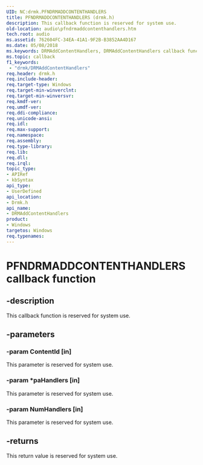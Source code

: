 ```yaml
---
UID: NC:drmk.PFNDRMADDCONTENTHANDLERS
title: PFNDRMADDCONTENTHANDLERS (drmk.h)
description: This callback function is reserved for system use.
old-location: audio\pfndrmaddcontenthandlers.htm
tech.root: audio
ms.assetid: 762604FC-34EA-41A1-9F2B-B3852AA4D167
ms.date: 05/08/2018
ms.keywords: DRMAddContentHandlers, DRMAddContentHandlers callback function [Audio Devices], PFNDRMADDCONTENTHANDLERS, PFNDRMADDCONTENTHANDLERS callback, PfnDRMAddContentHandlers, PfnDRMAddContentHandlers callback function [Audio Devices], audio.pfndrmaddcontenthandlers, drmk/PfnDRMAddContentHandlers
ms.topic: callback
f1_keywords:
 - "drmk/DRMAddContentHandlers"
req.header: drmk.h
req.include-header: 
req.target-type: Windows
req.target-min-winverclnt: 
req.target-min-winversvr: 
req.kmdf-ver: 
req.umdf-ver: 
req.ddi-compliance: 
req.unicode-ansi: 
req.idl: 
req.max-support: 
req.namespace: 
req.assembly: 
req.type-library: 
req.lib: 
req.dll: 
req.irql: 
topic_type:
- APIRef
- kbSyntax
api_type:
- UserDefined
api_location:
- Drmk.h
api_name:
- DRMAddContentHandlers
product:
- Windows
targetos: Windows
req.typenames: 
---
```


# PFNDRMADDCONTENTHANDLERS callback function


## -description


This callback function is reserved for system use.


## -parameters




### -param ContentId [in]

This parameter is reserved for system use.


### -param *paHandlers [in]

This parameter is reserved for system use.


### -param NumHandlers [in]

This parameter is reserved for system use.


## -returns



This return value is reserved for system use.



